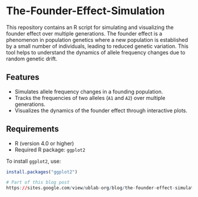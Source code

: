 # The-Founder-Effect-Simulation
This repository contains an R script for simulating and visualizing the founder effect over multiple generations. The founder effect is a phenomenon in population genetics where a new population is established by a small number of individuals, leading to reduced genetic variation. This tool helps to understand the dynamics of allele frequency changes due to random genetic drift.

## Features
- Simulates allele frequency changes in a founding population.
- Tracks the frequencies of two alleles (`A1` and `A2`) over multiple generations.
- Visualizes the dynamics of the founder effect through interactive plots.

## Requirements
- R (version 4.0 or higher)
- Required R package: `ggplot2`

To install `ggplot2`, use:
```R
install.packages("ggplot2")

# Part of this blog post
https://sites.google.com/view/ublab-org/blog/the-founder-effect-simulation?authuser=0

